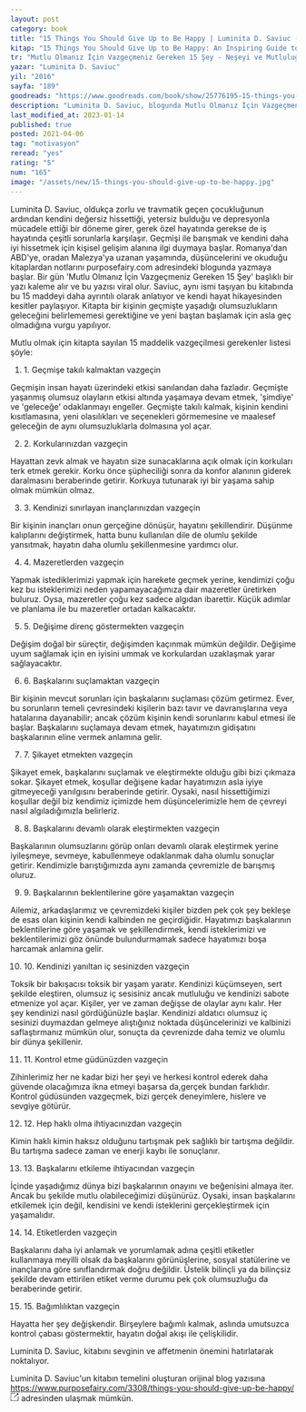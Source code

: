 ```yaml
---
layout: post
category: book
title: "15 Things You Should Give Up to Be Happy | Luminita D. Saviuc (Kitap)"
kitap: "15 Things You Should Give Up to Be Happy: An Inspiring Guide to Discovering Effortless Joy"
tr: "Mutlu Olmanız İçin Vazgeçmeniz Gereken 15 Şey - Neşeyi ve Mutluluğu Zorlanmadan Keşfetmek"
yazar: "Luminita D. Saviuc"
yil: "2016"
sayfa: "189"
goodreads: "https://www.goodreads.com/book/show/25776195-15-things-you-should-give-up-to-be-happy"
description: "Luminita D. Saviuc, blogunda Mutlu Olmanız İçin Vazgeçmeniz Gereken 15 Şey başlıklı bir yazı yayınlar ve bu yazısı viral olur. Aynı ismi taşıyan bu kitabında ise 15 maddeyi daha ayrıntılı  olarak örneklerle ele alıyor."
last_modified_at: 2023-01-14
published: true
posted: 2021-04-06
tag: "motivasyon"
reread: "yes"
rating: "5"
num: "165"
image: "/assets/new/15-things-you-should-give-up-to-be-happy.jpg"
---
```


Luminita D. Saviuc, oldukça zorlu ve travmatik geçen çocukluğunun ardından kendini değersiz hissettiği, yetersiz bulduğu ve depresyonla mücadele ettiği bir döneme girer, gerek özel hayatında gerekse de iş hayatında çeşitli sorunlarla karşılaşır. Geçmişi ile barışmak ve kendini daha iyi hissetmek için kişisel gelişim alanına ilgi duymaya başlar. Romanya'dan ABD'ye, oradan Malezya'ya uzanan yaşamında, düşüncelerini ve okuduğu kitaplardan notlarını purposefairy.com adresindeki blogunda yazmaya başlar. Bir gün 'Mutlu Olmanız İçin Vazgeçmeniz Gereken 15 Şey' başlıklı bir yazı kaleme alır ve bu yazısı viral olur. Saviuc, aynı ismi taşıyan bu kitabında bu 15 maddeyi daha ayrıntılı olarak anlatıyor ve kendi hayat hikayesinden kesitler paylaşıyor. Kitapta bir kişinin geçmişte yaşadığı olumsuzlukların geleceğini belirlememesi gerektiğine ve yeni baştan başlamak için asla geç olmadığına vurgu yapılıyor.

Mutlu olmak için kitapta sayılan 15 maddelik vazgeçilmesi gerekenler listesi şöyle:

1. 1\. Geçmişe takılı kalmaktan vazgeçin

Geçmişin insan hayatı üzerindeki etkisi sanılandan daha fazladır. Geçmişte yaşanmış olumsuz olayların etkisi altında yaşamaya devam etmek, 'şimdiye' ve 'geleceğe' odaklanmayı engeller. Geçmişte takılı kalmak, kişinin kendini kısıtlamasına, yeni olasılıkları ve seçenekleri görmemesine ve maalesef geleceğin de aynı olumsuzluklarla dolmasına yol açar.

2. 2\. Korkularınızdan vazgeçin

Hayattan zevk almak ve hayatın size sunacaklarına açık olmak için korkuları terk etmek gerekir. Korku önce şüpheciliği sonra da konfor alanının giderek daralmasını beraberinde getirir. Korkuya tutunarak iyi bir yaşama sahip olmak mümkün olmaz.

3. 3\. Kendinizi sınırlayan inançlarınızdan vazgeçin

Bir kişinin inançları onun gerçeğine dönüşür, hayatını şekillendirir. Düşünme kalıplarını değiştirmek, hatta bunu kullanılan dile de olumlu şekilde yansıtmak, hayatın daha olumlu şekillenmesine yardımcı olur.

4. 4\. Mazeretlerden vazgeçin

Yapmak istediklerimizi yapmak için harekete geçmek yerine, kendimizi çoğu kez bu isteklerimizi neden yapamayacağımıza dair mazeretler üretirken buluruz. Oysa, mazeretler çoğu kez sadece algıdan ibarettir. Küçük adımlar ve planlama ile bu mazeretler ortadan kalkacaktır.

5. 5\. Değişime direnç göstermekten vazgeçin

Değişim doğal bir süreçtir, değişimden kaçınmak mümkün değildir. Değişime uyum sağlamak için en iyisini ummak ve korkulardan uzaklaşmak yarar sağlayacaktır.

6. 6\. Başkalarını suçlamaktan vazgeçin

Bir kişinin mevcut sorunları için başkalarını suçlaması çözüm getirmez. Ever, bu sorunların temeli çevresindeki kişilerin bazı tavır ve davranışlarına veya hatalarına dayanabilir; ancak çözüm kişinin kendi sorunlarını kabul etmesi ile başlar. Başkalarını suçlamaya devam etmek, hayatımızın gidişatını başkalarının eline vermek anlamına gelir.

7. 7\. Şikayet etmekten vazgeçin

Şikayet emek, başkalarını suçlamak ve eleştirmekte olduğu gibi bizi çıkmaza sokar. Şikayet etmek, koşullar değişene kadar hayatımızın asla iyiye gitmeyeceği yanılgısını beraberinde getirir. Oysaki, nasıl hissettiğimizi koşullar değil biz kendimiz içimizde hem düşüncelerimizle hem de çevreyi nasıl algıladığımızla belirleriz.

8. 8\. Başkalarını devamlı olarak eleştirmekten vazgeçin

Başkalarının olumsuzlarını görüp onları devamlı olarak eleştirmek yerine iyileşmeye, sevmeye, kabullenmeye odaklanmak daha olumlu sonuçlar getirir. Kendimizle barıştığımızda aynı zamanda çevremizle de barışmış oluruz.

9. 9\. Başkalarının beklentilerine göre yaşamaktan vazgeçin

Ailemiz, arkadaşlarımız ve çevremizdeki kişiler bizden pek çok şey bekleşe de esas olan kişinin kendi kalbinden ne geçirdiğidir. Hayatımızı başkalarının beklentilerine göre yaşamak ve şekillendirmek, kendi isteklerimizi ve beklentilerimizi göz önünde bulundurmamak sadece hayatımızı boşa harcamak anlamına gelir.

10. 10\. Kendinizi yanıltan iç sesinizden vazgeçin

Toksik bir bakışacısı toksik bir yaşam yaratır. Kendinizi küçümseyen, sert şekilde eleştiren, olumsuz iç sesisiniz ancak mutluluğu ve kendinizi sabote etmenize yol açar. Kişiler, yer ve zaman değişse de olaylar aynı kalır. Her şey kendinizi nasıl gördüğünüzle başlar. Kendinizi aldatıcı olumsuz iç sesinizi duymazdan gelmeye alıştığınız noktada düşüncelerinizi ve kalbinizi saflaştırmanız mümkün olur, sonuçta da çevrenizde daha temiz ve olumlu bir dünya şekillenir.

11. 11\. Kontrol etme güdünüzden vazgeçin

Zihinlerimiz her ne kadar bizi her şeyi ve herkesi kontrol ederek daha güvende olacağımıza ikna etmeyi başarsa da,gerçek bundan farklıdır. Kontrol güdüsünden vazgeçmek, bizi gerçek deneyimlere, hislere ve sevgiye götürür.

12. 12\. Hep haklı olma ihtiyacınızdan vazgeçin

Kimin haklı kimin haksız olduğunu tartışmak pek sağlıklı bir tartışma değildir. Bu tartışma sadece zaman ve enerji kaybı ile sonuçlanır.

13. 13\. Başkalarını etkileme ihtiyacından vazgeçin

İçinde yaşadığımız dünya bizi başkalarının onayını ve beğenisini almaya iter. Ancak bu şekilde mutlu olabileceğimizi düşünürüz. Oysaki, insan başkalarını etkilemek için değil, kendisini ve kendi isteklerini gerçekleştirmek için yaşamalıdır.

14. 14\. Etiketlerden vazgeçin

Başkalarını daha iyi anlamak ve yorumlamak adına çeşitli etiketler kullanmaya meyilli olsak da başkalarını görünüşlerine, sosyal statülerine ve inançlarına göre sınıflandırmak doğru değildir. Üstelik bilinçli ya da bilinçsiz şekilde devam ettirilen etiket verme durumu pek çok olumsuzluğu da beraberinde getirir.

15. 15\. Bağımlılıktan vazgeçin

Hayatta her şey değişkendir. Birşeylere bağımlı kalmak, aslında umutsuzca kontrol çabası göstermektir, hayatın doğal akışı ile çelişkilidir.

Luminita D. Saviuc, kitabını sevginin ve affetmenin önemini hatırlatarak noktalıyor.

Luminita D. Saviuc'un kitabın temelini oluşturan orijinal blog yazısına <span class="link1" style="font-size: 100%;"><a href="https://www.purposefairy.com/3308/things-you-should-give-up-be-happy/" target="_blank" rel="noreferrer,nofollow" title="purposefairy.com">https://www.purposefairy.com/3308/things-you-should-give-up-be-happy/</a>&nbsp; <img src="/assets/external_link.jpg" alt="external link" style="width:15px; height:15px; display: inline-block;"></span> adresinden ulaşmak mümkün.
